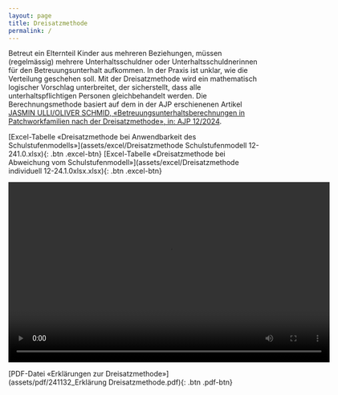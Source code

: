 ```yaml
---
layout: page
title: Dreisatzmethode
permalink: /
---
```


Betreut ein Elternteil Kinder aus mehreren Beziehungen, müssen (regelmässig) mehrere Unterhaltsschuldner oder Unterhaltsschuldnerinnen für den Betreuungsunterhalt aufkommen. In der
Praxis ist unklar, wie die Verteilung geschehen soll. Mit der Dreisatzmethode wird ein mathematisch logischer Vorschlag unterbreitet, der sicherstellt,
dass alle unterhaltspflichtigen Personen gleichbehandelt werden. Die Berechnungsmethode basiert auf dem in der AJP erschienenen Artikel  [JASMIN ULLI/OLIVER SCHMID,
«Betreuungsunterhaltsberechnungen in Patchworkfamilien nach der Dreisatzmethode», in: AJP 12/2024](https://www.dike.ch/zeitschriften/ajp-pja).

 [Excel-Tabelle «Dreisatzmethode bei Anwendbarkeit des Schulstufenmodells»](assets/excel/Dreisatzmethode Schulstufenmodell 12-241.0.xlsx){: .btn .excel-btn} [Excel-Tabelle «Dreisatzmethode bei Abweichung vom Schulstufenmodell»](assets/excel/Dreisatzmethode individuell 12-24.1.0xlsx.xlsx){: .btn .excel-btn} 

<video width="640" height="360" controls>
  <source src="assets/video/Erklärvideo_final_1.0.mp4" type="video/mp4">
  Dein Browser unterstützt dieses Videoformat nicht.
</video>

[PDF-Datei «Erklärungen zur Dreisatzmethode»](assets/pdf/241132_Erklärung Dreisatzmethode.pdf){: .btn .pdf-btn}
